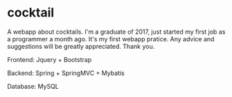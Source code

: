 # cocktail
A webapp about cocktails.
I'm a graduate of 2017, just started my first job as a programmer a month ago. It's my first webapp pratice. Any advice and suggestions will be greatly appreciated. Thank you. 

Frontend: Jquery + Bootstrap

Backend: Spring + SpringMVC + Mybatis

Database: MySQL

